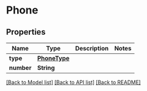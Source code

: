 # Phone

## Properties
Name | Type | Description | Notes
------------ | ------------- | ------------- | -------------
**type** | [**PhoneType**](PhoneType.md) |  | 
**number** | **String** |  | 

[[Back to Model list]](../README.md#documentation-for-models) [[Back to API list]](../README.md#documentation-for-api-endpoints) [[Back to README]](../README.md)



